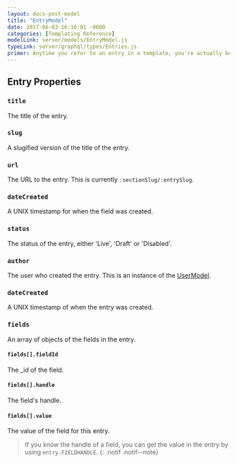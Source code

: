```yaml
---
layout: docs-post-model
title: "EntryModel"
date: 2017-06-03 16:16:01 -0600
categories: [Templating Reference]
modelLink: server/models/EntryModel.js
typeLink: server/graphql/types/Entries.js
primer: Anytime you refer to an entry in a template, you're actually being provided with an EntryModel object.
---
```


## Entry Properties

### `title`
The title of the entry.

### `slug`
A slugified version of the title of the entry.

### `url`
The URL to the entry. This is currently `:sectionSlug/:entrySlug`.

### `dateCreated`
A UNIX timestamp for when the field was created.

### `status`
The status of the entry, either 'Live', 'Draft' or 'Disabled'.

### `author`
The user who created the entry. This is an instance of the [UserModel](/docs/usermodel).

### `dateCreated`
A UNIX timestamp of when the entry was created.

### `fields`
An array of objects of the fields in the entry.

#### `fields[].fieldId`
The _id of the field.

#### `fields[].handle`
The field's handle.

#### `fields[].value`
The value of the field for this entry.

> If you know the handle of a field, you can get the value in the entry by using `entry.FIELDHANDLE`.
{: .notif .notif--note}